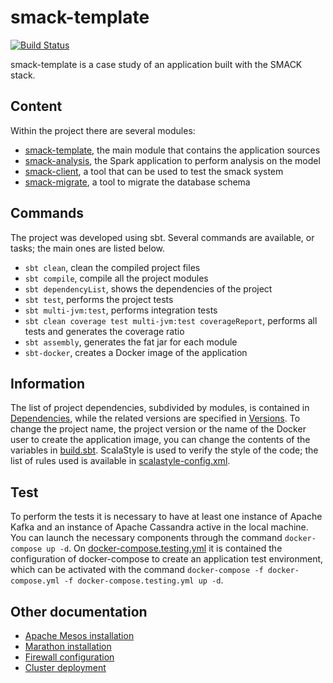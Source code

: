 # smack-template
[![Build Status](https://travis-ci.com/eciavatta/smack-template.svg?token=nfQhLp6KpfsSDXWSqbxN&branch=develop)](https://travis-ci.com/eciavatta/smack-template)

smack-template is a case study of an application built with the SMACK stack.

## Content
Within the project there are several modules:
* [smack-template](/docs/smack_template.md), the main module that contains the application sources
* [smack-analysis](/docs/smack_analysis.md), the Spark application to perform analysis on the model
* [smack-client](/docs/smack_client.md), a tool that can be used to test the smack system
* [smack-migrate](/docs/smack_migrate.md), a tool to migrate the database schema

## Commands
The project was developed using sbt. Several commands are available, or tasks; the main ones are listed below.
* `sbt clean`, clean the compiled project files
* `sbt compile`, compile all the project modules
* `sbt dependencyList`, shows the dependencies of the project
* `sbt test`, performs the project tests
* `sbt multi-jvm:test`, performs integration tests
* `sbt clean coverage test multi-jvm:test coverageReport`, performs all tests and generates the coverage ratio
* `sbt assembly`, generates the fat jar for each module
* `sbt-docker`, creates a Docker image of the application

## Information
The list of project dependencies, subdivided by modules, is contained in [Dependencies](/project/Dependencies.scala),
while the related versions are specified in [Versions](/project/Versions.scala).
To change the project name, the project version or the name of the Docker user to create the application image,
you can change the contents of the variables in [build.sbt](build.sbt).
ScalaStyle is used to verify the style of the code; the list of rules used is available in [scalastyle-config.xml](scalastyle-config.xml).

## Test
To perform the tests it is necessary to have at least one instance of Apache Kafka and an instance of Apache Cassandra active in the local machine.
You can launch the necessary components through the command `docker-compose up -d`.
On [docker-compose.testing.yml](docker-compose.testing.yml) it is contained the configuration of docker-compose to create an application test environment,
which can be activated with the command `docker-compose -f docker-compose.yml -f docker-compose.testing.yml up -d`.

## Other documentation
* [Apache Mesos installation](/docs/mesos_installation.md)
* [Marathon installation](/docs/marathon_installation.md)
* [Firewall configuration](/docs/firewall_configuration.md)
* [Cluster deployment](/docs/cluster_deployment.md)
